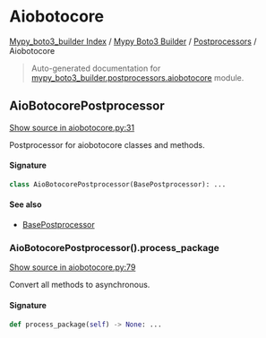 # Aiobotocore

[Mypy_boto3_builder Index](../../README.md#mypy_boto3_builder-index) / [Mypy Boto3 Builder](../index.md#mypy-boto3-builder) / [Postprocessors](./index.md#postprocessors) / Aiobotocore

> Auto-generated documentation for [mypy_boto3_builder.postprocessors.aiobotocore](https://github.com/youtype/mypy_boto3_builder/blob/main/mypy_boto3_builder/postprocessors/aiobotocore.py) module.

## AioBotocorePostprocessor

[Show source in aiobotocore.py:31](https://github.com/youtype/mypy_boto3_builder/blob/main/mypy_boto3_builder/postprocessors/aiobotocore.py#L31)

Postprocessor for aiobotocore classes and methods.

#### Signature

```python
class AioBotocorePostprocessor(BasePostprocessor): ...
```

#### See also

- [BasePostprocessor](./base.md#basepostprocessor)

### AioBotocorePostprocessor().process_package

[Show source in aiobotocore.py:79](https://github.com/youtype/mypy_boto3_builder/blob/main/mypy_boto3_builder/postprocessors/aiobotocore.py#L79)

Convert all methods to asynchronous.

#### Signature

```python
def process_package(self) -> None: ...
```
